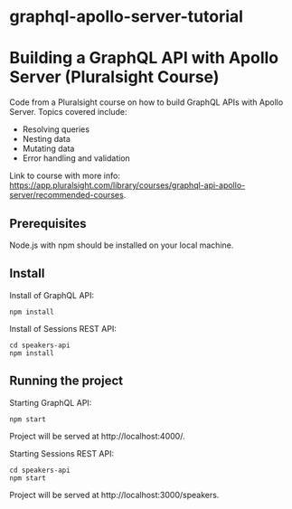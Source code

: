 # graphql-apollo-server-tutorial
# Building a GraphQL API with Apollo Server (Pluralsight Course)
Code from a Pluralsight course on how to build GraphQL APIs with Apollo Server.
Topics covered include:
- Resolving queries
- Nesting data
- Mutating data
- Error handling and validation

Link to course with more info: https://app.pluralsight.com/library/courses/graphql-api-apollo-server/recommended-courses.

## Prerequisites
Node.js with npm should be installed on your local machine.

## Install
Install of GraphQL API:

`npm install`

Install of Sessions REST API:

```
cd speakers-api
npm install
```

## Running the project

Starting GraphQL API:

`npm start`

Project will be served at http://localhost:4000/.

Starting Sessions REST API:

```
cd speakers-api
npm start
```

Project will be served at http://localhost:3000/speakers.
